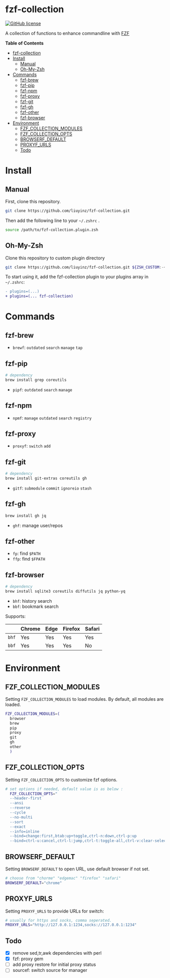 # fzf-collection

[![GitHub license](https://img.shields.io/github/license/liuyinz/fzf-collection)](https://github.com/liuyinz/fzf-collection/blob/master/LICENSE)

A collection of functions to enhance commandline with [FZF](https://github.com/junegunn/fzf)

<!-- markdown-toc start -->

**Table of Contents**

- [fzf-collection](#fzf-collection)
- [Install](#install)
  - [Manual](#manual)
  - [Oh-My-Zsh](#oh-my-zsh)
- [Commands](#commands)
  - [fzf-brew](#fzf-brew)
  - [fzf-pip](#fzf-pip)
  - [fzf-npm](#fzf-npm)
  - [fzf-proxy](#fzf-proxy)
  - [fzf-git](#fzf-git)
  - [fzf-gh](#fzf-gh)
  - [fzf-other](#fzf-other)
  - [fzf-browser](#fzf-browser)
- [Environment](#environment)
  - [FZF_COLLECTION_MODULES](#fzf_collection_modules)
  - [FZF_COLLECTION_OPTS](#fzf_collection_opts)
  - [BROWSERF_DEFAULT](#browserf_default)
  - [PROXYF_URLS](#proxyf_urls)
  - [Todo](#todo)

<!-- markdown-toc end -->

# Install

## Manual

First, clone this repository.

```sh
git clone https://github.com/liuyinz/fzf-collection.git
```

Then add the following line to your `~/.zshrc` .

```sh
source /path/to/fzf-collection.plugin.zsh
```

## Oh-My-Zsh

Clone this repository to custom plugin directory

```sh
git clone https://github.com/liuyinz/fzf-collection.git ${ZSH_CUSTOM:-~/.oh-my-zsh/custom}/plugins/fzf-collection
```

To start using it, add the fzf-collection plugin to your plugins array in `~/.zshrc`:

```diff
- plugins=(...)
+ plugins=(... fzf-collection)
```

# Commands

## fzf-brew

- `brewf`: `outdated` `search` `manage` `tap`

## fzf-pip

```sh
# dependency
brew install grep coreutils
```

- `pipf`: `outdated` `search` `manage`

## fzf-npm

- `npmf`: `manage` `outdated` `search` `registry`

## fzf-proxy

- `proxyf`: `switch` `add`

## fzf-git

```sh
# dependency
brew install git-extras coreutils gh
```

- `gitf`: `submodule` `commit` `ignoreio` `stash`

## fzf-gh

```sh
brew install gh jq
```

- `ghf`: manage user/repos

## fzf-other

- `fp`: find `$PATH`
- `ffp`: find `$FPATH`

## fzf-browser

```sh
# dependency
brew install sqlite3 coreutils diffutils jq python-yq
```

- `bhf`: history search
- `bbf`: bookmark search

Supports:

|       | Chrome | Edge | Firefox | Safari |
| ----- | ------ | ---- | ------- | ------ |
| `bhf` | Yes    | Yes  | Yes     | Yes    |
| `bbf` | Yes    | Yes  | Yes     | No     |

# Environment

## FZF_COLLECTION_MODULES

Setting `FZF_COLLECTION_MODULES` to load modules.
By default, all modules are loaded.

```sh
FZF_COLLECTION_MODULES=(
  browser
  brew
  pip
  proxy
  git
  gh
  other
  )
```

## FZF_COLLECTION_OPTS

Setting `FZF_COLLECTION_OPTS` to customize fzf options.

```sh
# set options if needed, default value is as below :
  FZF_COLLECTION_OPTS="
  --header-first
  --ansi
  --reverse
  --cycle
  --no-multi
  --sort
  --exact
  --info=inline
  --bind=change:first,btab:up+toggle,ctrl-n:down,ctrl-p:up
  --bind=ctrl-u:cancel,ctrl-l:jump,ctrl-t:toggle-all,ctrl-v:clear-selection"
```

## BROWSERF_DEFAULT

Setting `BROWSERF_DEFAULT` to open URL, use default browser if not set.

```sh
# choose from "chorme" "edgemac" "firefox" "safari"
BROWSERF_DEFAULT="chrome"
```

## PROXYF_URLS

Setting `PROXYF_URLS` to provide URLs for switch:

```sh
# usually for https and socks, comma seperated.
PROXYF_URLS="http://127.0.0.1:1234,socks://127.0.0.1:1234"
```

## Todo

- [x] remove sed,tr,awk dependencies with perl
- [x] fzf: proxy gem
- [ ] add proxy restore for initial proxy status
- [ ] sourcef: switch source for manager
